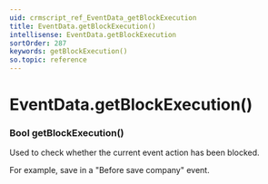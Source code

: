 ```yaml
---
uid: crmscript_ref_EventData_getBlockExecution
title: EventData.getBlockExecution()
intellisense: EventData.getBlockExecution
sortOrder: 287
keywords: getBlockExecution()
so.topic: reference
---
```


# EventData.getBlockExecution()

### Bool getBlockExecution()

Used to check whether the current event action has been blocked.

For example, save in a "Before save company" event.
